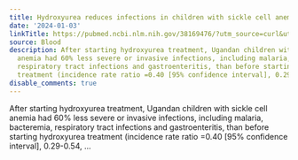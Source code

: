 ```yaml
---
title: Hydroxyurea reduces infections in children with sickle cell anemia in Uganda
date: '2024-01-03'
linkTitle: https://pubmed.ncbi.nlm.nih.gov/38169476/?utm_source=curl&utm_medium=rss&utm_campaign=journals&utm_content=7603509&fc=None&ff=20240104170644&v=2.18.0
source: Blood
description: After starting hydroxyurea treatment, Ugandan children with sickle cell
  anemia had 60% less severe or invasive infections, including malaria, bacteremia,
  respiratory tract infections and gastroenteritis, than before starting hydroxyurea
  treatment (incidence rate ratio =0.40 [95% confidence interval], 0.29-0.54, ...
disable_comments: true
---
```

After starting hydroxyurea treatment, Ugandan children with sickle cell anemia had 60% less severe or invasive infections, including malaria, bacteremia, respiratory tract infections and gastroenteritis, than before starting hydroxyurea treatment (incidence rate ratio =0.40 [95% confidence interval], 0.29-0.54, ...